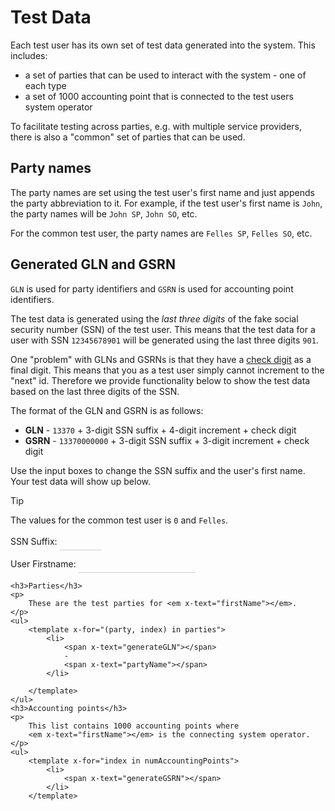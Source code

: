 # Test Data

<!-- markdownlint-disable MD033 MD041 MD013-->

Each test user has its own set of test data generated into the system. This includes:

* a set of parties that can be used to interact with the system - one of each type
* a set of 1000 accounting point that is connected to the test users system operator

To facilitate testing across parties, e.g. with multiple service providers,
there is also a "common" set of parties that can be used.

## Party names

The party names are set using the test user's first name and just appends
the party abbreviation to it. For example, if the test user's first name is
`John`, the party names will be `John SP`, `John SO`, etc.

For the common test user, the party names are `Felles SP`, `Felles SO`, etc.

## Generated GLN and GSRN

`GLN` is used for party identifiers and `GSRN` is used for accounting point
identifiers.

The test data is generated using the *last three digits* of the fake social
security number (SSN) of the test user. This means that the test data
for a user with SSN `12345678901` will be generated using the last
three digits `901`.

One "problem" with GLNs and GSRNs is that they have a
[check digit](https://www.gs1.org/services/how-calculate-check-digit-manually)
as a final digit. This means that you as a test user simply cannot increment to
the "next" id. Therefore we provide functionality below to show the test data
based on the last three digits of the SSN.

The format of the GLN and GSRN is as follows:

* **GLN** - `13370` + 3-digit SSN suffix + 4-digit increment + check digit
* **GSRN** - `13370000000` + 3-digit SSN suffix + 3-digit increment + check digit

Use the input boxes to change the SSN suffix and the user's first name.
Your test data will show up below.

> [!TIP]
> The values for the common test user is `0` and `Felles`.
<script type="text/javascript">

    // https://alpinejs.dev/advanced/csp
    document.addEventListener('alpine:init', () => {
        Alpine.data('testdatainfo', () => {
            return {
                suffix: 0,
                firstName: 'Felles',
                parties: ['BRP','EU','ES','MO','SO','SP','TP','FISO'],
                numAccountingPoints: 1000,
                calculateCheckDigit(code) {
                    const sum = code.split('')
                        .reverse()
                        .map((n, i) => n * (i % 2 ? 1 : 3))
                        .reduce((sum, n) => sum + n, 0)

                    const roundedUp = Math.ceil(sum / 10) * 10;

                    const checkDigit = roundedUp - sum;

                    return checkDigit;
                },
                generateGLN() {
                    var index = this.$data.index;
                    const base = '13370' + this.suffix.toString().padStart(3, '0') + index.toString().padStart(4, '0');
                    return base + this.calculateCheckDigit(base);
                },
                generateGSRN() {
                    var index = this.$data.index - 1;
                    const base = '13370000000' + this.suffix.toString().padStart(3, '0') + index.toString().padStart(3, '0');
                    return base + this.calculateCheckDigit(base);
                },
                setFirstName(event) {
                    this.firstName = event.target.value;
                },
                setSuffix(event) {
                    this.suffix = event.target.value;
                },
                partyName() {
                    var party = this.$data.party;
                    return this.firstName + ' ' + party;
                }
            }
        })
    })
</script>
<div id="testdata-gen" x-data="testdatainfo">
    <style type="text/css">
        #testdata-gen input{
            background: transparent;
            border: none;
            border-bottom: solid 1px #ccc;
            padding: 5px;
            transition: padding 0.4s;
        }
        #testdata-gen .input-box {
            margin-bottom: 10px;
        }
    </style>
    <div class="input-box">
        <label for="suffix">SSN Suffix:</label>
        <input id="suffix" type="number" :value="suffix" @input="setSuffix" min="0" max="999" />
    </div>
    <div class="input-box">
        <label for="firstName">User Firstname:</label>
        <input id="firstName" type="text" :value="firstName" @input="setFirstName" pattern="[A-Za-z]+" />
    </div>

    <h3>Parties</h3>
    <p>
        These are the test parties for <em x-text="firstName"></em>.
    </p>
    <ul>
        <template x-for="(party, index) in parties">
            <li>
                <span x-text="generateGLN"></span>
                -
                <span x-text="partyName"></span>
            </li>

        </template>
    </ul>
    <h3>Accounting points</h3>
    <p>
        This list contains 1000 accounting points where
        <em x-text="firstName"></em> is the connecting system operator.
    </p>
    <ul>
        <template x-for="index in numAccountingPoints">
            <li>
                <span x-text="generateGSRN"></span>
            </li>
        </template>
</div>
<script src="https://cdn.jsdelivr.net/npm/@alpinejs/csp@3/dist/cdn.min.js"></script>
